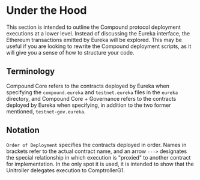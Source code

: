 # Under the Hood

This section is intended to outline the Compound protocol deployment executions at a lower level. Instead of discussing the Eureka interface, the Ethereum transactions emitted by Eureka will be explored. This may be useful if you are looking to rewrite the Compound deployment scripts, as it will give you a sense of how to structure your code.

## Terminology

Compound Core refers to the contracts deployed by Eureka when specifying the `compound.eureka` and `testnet.eureka` files in the `eureka` directory, and Compound Core + Governance refers to the contracts deployed by Eureka when specifying, in addition to the two former mentioned, `testnet-gov.eureka`.

## Notation

`Order of Deployment` specifies the contracts deployed in order. Names in brackets refer to the actual contract name, and an arrow `--->` designates the special relationship in which execution is "proxied" to another contract for implementation. In the only spot it is used, it is intended to show that the Unitroller delegates execution to ComptrollerG1.


